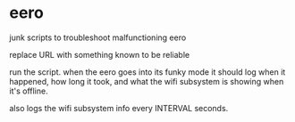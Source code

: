 # eero
junk scripts to troubleshoot malfunctioning eero

replace URL with something known to be reliable

run the script. when the eero goes into its funky mode
it should log when it happened, how long it took, and what the wifi
subsystem is showing when it's offline.

also logs the wifi subsystem info every INTERVAL seconds.
